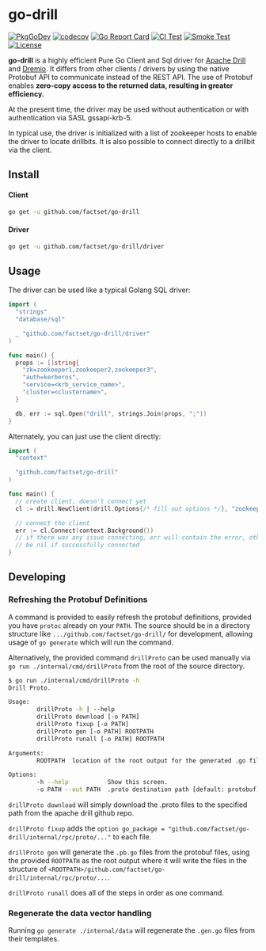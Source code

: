 # go-drill

[![PkgGoDev](https://pkg.go.dev/badge/github.com/factset/go-drill)](https://pkg.go.dev/github.com/factset/go-drill)
[![codecov](https://codecov.io/gh/factset/go-drill/branch/master/graph/badge.svg)](https://codecov.io/gh/factset/go-drill)
[![Go Report Card](https://goreportcard.com/badge/github.com/factset/go-drill)](https://goreportcard.com/report/github.com/factset/go-drill)
[![CI Test](https://github.com/factset/go-drill/workflows/Go/badge.svg)](https://github.com/factset/go-drill/actions)
[![Smoke Test](https://github.com/factset/go-drill/workflows/SmokeTest/badge.svg)](https://github.com/factset/go-drill/actions)
[![License](https://img.shields.io/badge/license-Apache--2.0-blue.svg)](http://www.apache.org/licenses/LICENSE-2.0)

**go-drill** is a highly efficient Pure Go Client and Sql driver for [Apache Drill](https://drill.apache.org) and [Dremio](https://www.dremio.com). 
It differs from other clients / drivers by using the native Protobuf API to communicate instead of the REST API. The use of Protobuf
enables **zero-copy access to the returned data, resulting in greater efficiency.**


At the present time, the driver may be used without authentication or with
authentication via SASL gssapi-krb-5.

In typical use, the driver is initialized with a list of zookeeper hosts
to enable the driver to locate drillbits. It is also possible to connect
directly to a drillbit via the client.

## Install

#### Client

```bash
go get -u github.com/factset/go-drill
```

#### Driver

```bash
go get -u github.com/factset/go-drill/driver
```

## Usage

The driver can be used like a typical Golang SQL driver:

```go
import (
  "strings"
  "database/sql"

  _ "github.com/factset/go-drill/driver"
)

func main() {
  props := []string{
    "zk=zookeeper1,zookeeper2,zookeeper3",
    "auth=kerberos",
    "service=<krb_service_name>",
    "cluster=<clustername>",
  }

  db, err := sql.Open("drill", strings.Join(props, ";"))
}
```

Alternately, you can just use the client directly:

```go
import (
  "context"

  "github.com/factset/go-drill"
)

func main() {
  // create client, doesn't connect yet
  cl := drill.NewClient(drill.Options{/* fill out options */}, "zookeeper1", "zookeeper2", "zookeeper3")

  // connect the client
  err := cl.Connect(context.Background())
  // if there was any issue connecting, err will contain the error, otherwise will
  // be nil if successfully connected
}
```

## Developing

### Refreshing the Protobuf Definitions

A command is provided to easily refresh the protobuf definitions, provided you have
`protoc` already on your `PATH`. The source should be in a directory structure like
`.../github.com/factset/go-drill/` for development, allowing usage of `go generate`
which will run the command.

Alternatively, the provided command `drillProto` can be used manually via
`go run ./internal/cmd/drillProto` from the root of the source directory.

```bash
$ go run ./internal/cmd/drillProto -h
Drill Proto.

Usage:
        drillProto -h | --help
        drillProto download [-o PATH]
        drillProto fixup [-o PATH]
        drillProto gen [-o PATH] ROOTPATH
        drillProto runall [-o PATH] ROOTPATH

Arguments:
        ROOTPATH  location of the root output for the generated .go files

Options:
        -h --help           Show this screen.
        -o PATH --out PATH  .proto destination path [default: protobuf]
```

`drillProto download` will simply download the .proto files to the specified path
from the apache drill github repo.

`drillProto fixup` adds the `option go_package = "github.com/factset/go-drill/internal/rpc/proto/..."` to each file.

`drillProto gen` will generate the `.pb.go` files from the protobuf files, using the
provided `ROOTPATH` as the root output where it will write the files in the structure
of `<ROOTPATH>/github.com/factset/go-drill/internal/rpc/proto/...`.

`drillProto runall` does all of the steps in order as one command.

### Regenerate the data vector handling

Running `go generate ./internal/data` will regenerate the `.gen.go` files from their
templates.
